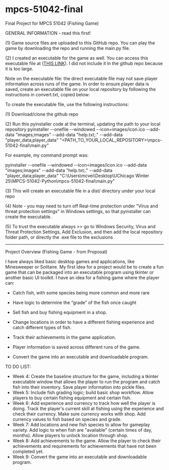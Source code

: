 # mpcs-51042-final
Final Project for MPCS 51042 (Fishing Game)

GENERAL INFORMATION - read this first!

(1) Game source files are uploaded to this GitHub repo. You can play the game by downloading the repo and running the main.py file. 

(2) I created an executable for the game as well. You can access this executable file at ([THIS LINK](https://drive.google.com/file/d/1ppSA2mexJ1v30JTZvjciEUA4Y5pY6CZC/view?usp=sharing)). I did not include it in the github repo because it is too large. 

Note on the executable file: the direct executable file may not save player information across runs of the game. In order to ensure player data is saved, create an executable file on your local repository by following the instructions in convert.txt, copied below: 

To create the executable file, use the following instructions:

(1) Download/clone the github repo

(2) Run this pyinstaller code at the terminal, updating the path to your local repository
pyinstaller --onefile --windowed --icon=images/icon.ico --add-data "images;images" --add-data "help.txt;." --add-data "player_data;player_data" "<PATH_TO_YOUR_LOCAL_REPOSITORY>\mpcs-51042-final\main.py"

For example, my command prompt was:

pyinstaller --onefile --windowed --icon=images/icon.ico --add-data "images;images" --add-data "help.txt;." --add-data "player_data;player_data" "C:\Users\mcvei\Desktop\UChicago Winter 25\MPCS-51042-Python\mpcs-51042-final\main.py"

(3) This will create an executable file in a dist/ directory under your local repo

(4) Note - you may need to turn off Real-time protection under "Virus and threat protection settings" in Windows settings, 
so that pyinstaller can create the executable. 

(5) To trust the executable always >> go to Windows Security, Virus and Threat Protection Settings, Add Exclusion, and then add the local repository folder path, or directly the .exe file to the exclusions

------------------------------------------------------------------------------------------------------------------------------------------------------------------------------------------------------------------------------

Project Overview (Fishing Game - from Proposal)

I have always liked basic desktop games and applications, like Minesweeper or Solitaire. My first idea for a project would be to create a fun game that can be packaged into an executable program using tkinter or another basic UI toolkit. I have an idea for a fishing game where the player can: 
 - Catch fish, with some species being more common and more rare
 - Have logic to determine the “grade” of the fish once caught
 - Sell fish and buy fishing equipment in a shop. 
 - Change locations in order to have a different fishing experience and catch different types of fish. 
 - Track their achievements in the game application. 
 - Player information is saved across different runs of the game. 

- Convert the game into an executable and downloadable program.

TO DO LIST: 

 - Week 4: Create the baseline structure for the game, including a tkinter executable window that allows the player to run the program and catch fish into their inventory. Save player information into pickle files.  
 - Week 5: Include fish grading logic; build basic shop workflow. Allow players to buy certain fishing equipment and certain fish. 
 - Week 6: Add experience and currency to track how well the player is doing. Track the player's current skill at fishing using the experience and check their currency. Make sure currency works with shop. Add currency values to fish based on species and grade. 
 - Week 7: Add locations and new fish species to allow for gameplay variety. Add logic to when fish are "available" (certain times of day, months). Allow players to unlock location through shop. 
 - Week 8: Add achievements to the game. Allow the player to check their achievements and requirements for achievements that have not been completed yet.  
 - Week 9: Convert the game into an executable and downloadable program. 

